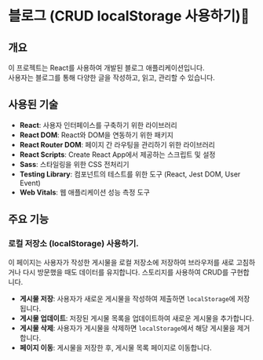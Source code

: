 # 블로그 (CRUD localStorage 사용하기)📂

## 개요

이 프로젝트는 React를 사용하여 개발된 블로그 애플리케이션입니다.  
사용자는 블로그를 통해 다양한 글을 작성하고, 읽고, 관리할 수 있습니다.

## 사용된 기술

- **React**: 사용자 인터페이스를 구축하기 위한 라이브러리
- **React DOM**: React와 DOM을 연동하기 위한 패키지
- **React Router DOM**: 페이지 간 라우팅을 관리하기 위한 라이브러리
- **React Scripts**: Create React App에서 제공하는 스크립트 및 설정
- **Sass**: 스타일링을 위한 CSS 전처리기
- **Testing Library**: 컴포넌트의 테스트를 위한 도구 (React, Jest DOM, User Event)
- **Web Vitals**: 웹 애플리케이션 성능 측정 도구

## 주요 기능

### 로컬 저장소 (localStorage) 사용하기.

이 페이지는 사용자가 작성한 게시물을 로컬 저장소에 저장하여 브라우저를 새로 고침하거나 다시 방문했을 때도 데이터를 유지합니다. 스토리지를 사용하여 CRUD를 구현합니다.

- **게시물 저장**: 사용자가 새로운 게시물을 작성하여 제출하면 `localStorage`에 저장됩니다.
- **게시물 업데이트**: 저장된 게시물 목록을 업데이트하여 새로운 게시물을 추가합니다.
- **게시물 삭제**: 사용자가 게시물을 삭제하면 `localStorage`에서 해당 게시물을 제거합니다.
- **페이지 이동**: 게시물을 저장한 후, 게시물 목록 페이지로 이동합니다.
